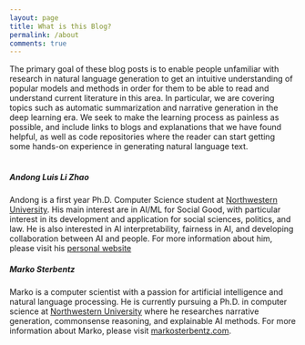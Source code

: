 ```yaml
---
layout: page
title: What is this Blog?
permalink: /about
comments: true
---
```


<div class="container">

<div class="row justify-content-between">
The primary goal of these blog posts is to enable people unfamiliar with research in natural language generation to get an intuitive understanding of popular models and methods in order for them to be able to read and understand current literature in this area. In particular, we are covering topics such as automatic summarization and narrative generation in the deep learning era. We seek to make the learning process as painless as possible, and include links to blogs and explanations that we have found helpful, as well as code repositories where the reader can start getting some hands-on experience in generating natural language text.
</div>
<br>


<div class="row justify-content-between">
<div class="col-md-6 pr-5">
<h5>Andong Luis Li Zhao</h5>
Andong is a first year Ph.D. Computer Science student at <a href="https://www.mccormick.northwestern.edu/computer-science/">Northwestern University</a>. His main interest are in AI/ML for Social Good, with particular interest in its development and application for social sciences, politics, and law. He is also interested in AI interpretability, fairness in AI, and developing collaboration between AI and people. For more information about him, please visit his <a href="http://andongluis.github.io">personal website</a>
</div>

<div class="col-md-6">
<h5>Marko Sterbentz</h5>
Marko is a computer scientist with a passion for artificial intelligence and natural language processing. He is currently pursuing a Ph.D. in computer science at <a href="https://www.mccormick.northwestern.edu/computer-science/">Northwestern University</a> where he researches narrative generation, commonsense reasoning, and explainable AI methods. For more information about Marko, please visit <a href="http://www.markosterbentz.com">markosterbentz.com</a>.
</div>
</div>

</div>